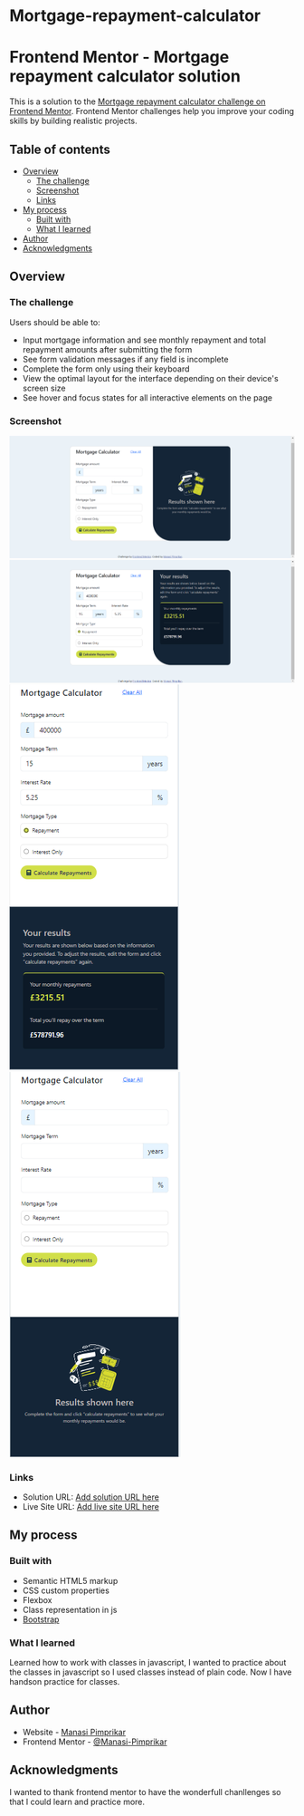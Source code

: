 # Mortgage-repayment-calculator

# Frontend Mentor - Mortgage repayment calculator solution

This is a solution to the [Mortgage repayment calculator challenge on Frontend Mentor](https://www.frontendmentor.io/challenges/mortgage-repayment-calculator-Galx1LXK73). Frontend Mentor challenges help you improve your coding skills by building realistic projects. 

## Table of contents

- [Overview](#overview)
  - [The challenge](#the-challenge)
  - [Screenshot](#screenshot)
  - [Links](#links)
- [My process](#my-process)
  - [Built with](#built-with)
  - [What I learned](#what-i-learned)
- [Author](#author)
- [Acknowledgments](#acknowledgments)

## Overview

### The challenge

Users should be able to:

- Input mortgage information and see monthly repayment and total repayment amounts after submitting the form
- See form validation messages if any field is incomplete
- Complete the form only using their keyboard
- View the optimal layout for the interface depending on their device's screen size
- See hover and focus states for all interactive elements on the page

### Screenshot

![](./assets/images/Screenshot%202024-07-29%20163535.png)
![](./assets/images/Screenshot%202024-07-29%20163620.png)
![](./assets/images/Screenshot%202024-07-29%20163729.png)
![](./assets/images/Screenshot%202024-07-29%20163753.png)

### Links

- Solution URL: [Add solution URL here](https://your-solution-url.com)
- Live Site URL: [Add live site URL here](https://your-live-site-url.com)

## My process

### Built with

- Semantic HTML5 markup
- CSS custom properties
- Flexbox
- Class representation in js
- [Bootstrap](https://getbootstrap.com/docs/5.3/getting-started/introduction/)

### What I learned

Learned how to work with classes in javascript, I wanted to practice about the classes in javascript so I used classes instead of plain code. Now I have handson practice for classes.

## Author

- Website - [Manasi Pimprikar](https://www.your-site.com)
- Frontend Mentor - [@Manasi-Pimprikar](https://www.frontendmentor.io/profile/Manasi-Pimprikar)

## Acknowledgments

I wanted to thank frontend mentor to have the wonderfull chanllenges so that I could learn and practice more.
